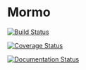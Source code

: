 # Mormo

[![Build Status](https://travis-ci.com/joeystevens00/mormo.svg?token=UJXtX9J2d5A7oERmzYEi&branch=0.7)](https://travis-ci.com/joeystevens00/mormo)

[![Coverage Status](https://coveralls.io/repos/github/joeystevens00/mormo/badge.svg?branch=0.7)](https://coveralls.io/github/joeystevens00/mormo?branch=0.7)

[![Documentation Status](https://readthedocs.org/projects/mormo/badge/?version=latest)](https://mormo.readthedocs.io/en/latest/?badge=latest)
